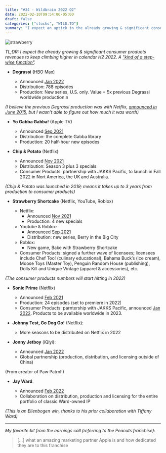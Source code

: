 ```yaml
---
title: "#34 - Wildbrain 2022 Q2"
date: 2022-02-10T09:54:06-05:00
draft: false
categories: ["stocks", "WILD.TO"]
summary: "I expect an uptick in the already growing & significant consumer products revenues in H2 2022."
---
```


![strawberry](/images/strawberry2.png)

_TL;DR: I expect the already growing & significant consumer products revenues to keep climbing higher in calendar H2 2022. A ["kind of a step-wise function"](https://seekingalpha.com/article/4485602-wildbrain-ltd-wldbf-ceo-eric-ellenbogen-on-q2-2022-results-earnings-call-transcript)._

- **Degrassi** (HBO Max)

    - Announced [Jan 2022](https://www.wildbrain.com/trade-news/warnermedia-kids-family-greenlights-new-degrassi-series-and-picks-up-degrassi-the-next-generation-library-for-hbo-max/)
    - Distribution: 788 episodes
    - Production: New series, U.S. only. Value = 5x previous Degrassi worldwide production.n

_(I believe the previous Degrassi production was with Netflix, [announced in June 2015](https://www.wildbrain.com/newsreleases/degrassi-graduates-to-netflix-the-next-class-coming-in-2016/), but I wasn't able to figure out how much it was worth)_


- **Yo Gabba Gabba!** (Apple TV)

    - Announced [Sep 2021](https://www.wildbrain.com/newsreleases/yo-gabba-gabba-headed-to-apple-tv-with-new-original-series/)
    - Distribution: the complete Gabba library
    - Production: 20 half-hour new episodes

- **Chip & Potato** (Netflix)

    - Announced [Nov 2021](https://www.wildbrain.com/newsreleases/wildbrain-takes-chip-potato-from-screen-to-toy-shelf-appointing-jakks-pacific-master-toy-partner-as-season-three-is-picked-up/)
    - Distribution: Season 3 plus 3 specials
    - Consumer Products: partnership with JAKKS Pacific, to launch in Fall 2022 in Nort America, the UK and Australia.

_(Chip & Potato was launched in 2019; means it takes up to 3 years from production to consumer products)_

- **Strawberry Shortcake** (Netflix, YouTube, Roblox)

    - Netflix: 
        - Announced [Nov 2021](https://www.wildbrain.com/trade-news/wildbrain-serves-up-more-strawberry-shortcake-deals/)
        - Production: 4 new specials
    - Youtube & Roblox: 
        - Announced [Sep 2021](https://www.wildbrain.com/trade-news/wildbrain-bakes-up-an-all-new-strawberry-shortcake-for-todays-digital-savvy-kids/)
        - Distribution: new series, Berry in the Big City  
    - Roblox: 
        - New game, Bake with Strawberry Shortcake
    - Consumer Products: signed a further wave of licensees; licensees include Chef Too! (culinary educational), Bahama Buck’s (ice cream), Moose Toys (Master Toy), Penguin Random House (publishing), Dolls Kill and Unique Vintage (apparel & accessories), etc.

_(The consumer products numbers will start hitting in 2022)_

- **Sonic Prime** (Netflix)
    
    - Announced [Feb 2021](https://www.wildbrain.com/trade-news/sonic-the-hedgehog-speeds-over-to-netflix-in-the-all-new-animated-series-sonic-prime/)
    - Production: 24 episodes (set to premiere in 2022)
    - Consumer Products: parntership with JAKKS Pacific, announced [Jan 2022](https://www.businesswire.com/news/home/20220104005320/en/JAKKS-Pacific-Disguise-and-Sega-of-America-Announce-%E2%80%9CSonic-Prime%E2%80%9D-Toy-and-Costume-Collection). Products to be available worldwide in 2023.
    


- **Johnny Test, Go Dog Go!** (Netflix):

    - More seasons to be distributed on Netflix in 2022

- **Jonny Jetboy** (iQiyi):

    - Announced [Jan 2022](https://www.wildbrain.com/newsreleases/iqiyi-and-wildbrain-greenlight-jonny-jetboy-powering-up-original-new-kids-action-brand-from-keith-chapman/)
    - Global partnership (production, distribution, and licensing outside of China)

(From creator of Paw Patrol!)

- **Jay Ward**:

    - Announced [Feb 2022](https://www.wildbrain.com/newsreleases/hokey-smokes-bullwinkle-wildbrain-and-jay-ward-productions-join-forces-on-legendary-classics-george-of-the-jungle-mr-peabody-sherman-dudley-do-right-rocky-bullwi/)
    - Collaboration on distribution, production and licensing for the entire portfolio of classic Ward-owned IP

_(This is an Ellenbogen win, thanks to his prior collaboration with Tiffany Ward)_

----

_My favorite bit from the earnings call (referring to the Peanuts franchise):_

<blockquote>
[...] what an amazing marketing partner Apple is and how dedicated they are to this franchise
</blockquote>


